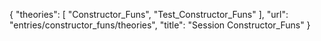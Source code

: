 {
    "theories": [
        "Constructor_Funs",
        "Test_Constructor_Funs"
    ],
    "url": "entries/constructor_funs/theories",
    "title": "Session Constructor_Funs"
}